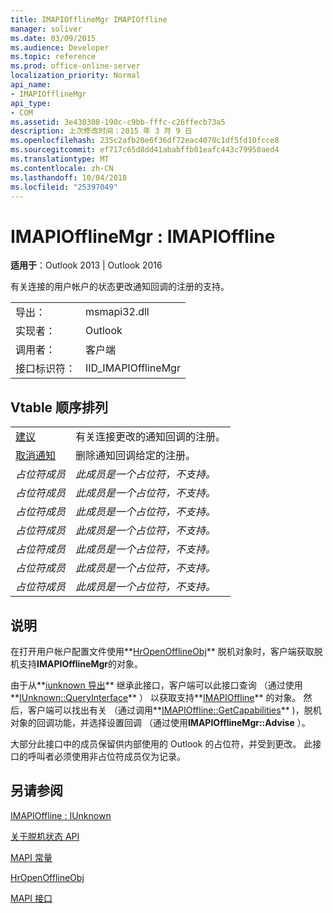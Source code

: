 ```yaml
---
title: IMAPIOfflineMgr IMAPIOffline
manager: soliver
ms.date: 03/09/2015
ms.audience: Developer
ms.topic: reference
ms.prod: office-online-server
localization_priority: Normal
api_name:
- IMAPIOfflineMgr
api_type:
- COM
ms.assetid: 3e430308-190c-c9bb-fffc-c26ffecb73a5
description: 上次修改时间：2015 年 3 月 9 日
ms.openlocfilehash: 235c2afb20e6f36df72eac4070c1df5fd10fcce8
ms.sourcegitcommit: ef717c65d8dd41ababffb01eafc443c79950aed4
ms.translationtype: MT
ms.contentlocale: zh-CN
ms.lasthandoff: 10/04/2018
ms.locfileid: "25397049"
---
```

# <a name="imapiofflinemgr--imapioffline"></a>IMAPIOfflineMgr : IMAPIOffline

  
  
**适用于**：Outlook 2013 | Outlook 2016 
  
有关连接的用户帐户的状态更改通知回调的注册的支持。
  
|||
|:-----|:-----|
|导出：  <br/> |msmapi32.dll  <br/> |
|实现者：  <br/> |Outlook  <br/> |
|调用者：  <br/> |客户端  <br/> |
|接口标识符：  <br/> |IID_IMAPIOfflineMgr  <br/> |
   
## <a name="vtable-order"></a>Vtable 顺序排列

|||
|:-----|:-----|
|[建议](imapiofflinemgr-advise.md) <br/> |有关连接更改的通知回调的注册。  <br/> |
|[取消通知](imapiofflinemgr-unadvise.md) <br/> |删除通知回调给定的注册。  <br/> |
| *占位符成员*  <br/> | *此成员是一个占位符，不支持。*  <br/> |
| *占位符成员*  <br/> | *此成员是一个占位符，不支持。*  <br/> |
| *占位符成员*  <br/> | *此成员是一个占位符，不支持。*  <br/> |
| *占位符成员*  <br/> | *此成员是一个占位符，不支持。*  <br/> |
| *占位符成员*  <br/> | *此成员是一个占位符，不支持。*  <br/> |
| *占位符成员*  <br/> | *此成员是一个占位符，不支持。*  <br/> |
| *占位符成员*  <br/> | *此成员是一个占位符，不支持。*  <br/> |
   
## <a name="remarks"></a>说明

在打开用户帐户配置文件使用**[HrOpenOfflineObj](hropenofflineobj.md)** 脱机对象时，客户端获取脱机支持**IMAPIOfflineMgr**的对象。 
  
由于从**[iunknown 导出](https://msdn.microsoft.com/library/ms680509%28v=VS.85%29.aspx)** 继承此接口，客户端可以此接口查询 （通过使用**[IUnknown::QueryInterface](https://msdn.microsoft.com/library/ms682521%28v=VS.85%29.aspx)** ） 以获取支持**[IMAPIOffline](imapiofflineiunknown.md)** 的对象。 然后，客户端可以找出有关 （通过调用**[IMAPIOffline::GetCapabilities](imapioffline-getcapabilities.md)** )，脱机对象的回调功能，并选择设置回调 （通过使用**IMAPIOfflineMgr::Advise** ）。 
  
大部分此接口中的成员保留供内部使用的 Outlook 的占位符，并受到更改。 此接口的呼叫者必须使用非占位符成员仅为记录。
  
## <a name="see-also"></a>另请参阅



[IMAPIOffline : IUnknown](imapiofflineiunknown.md)


[关于脱机状态 API](about-the-offline-state-api.md)
  
[MAPI 常量](mapi-constants.md)
  
[HrOpenOfflineObj](hropenofflineobj.md)
  
[MAPI 接口](mapi-interfaces.md)

